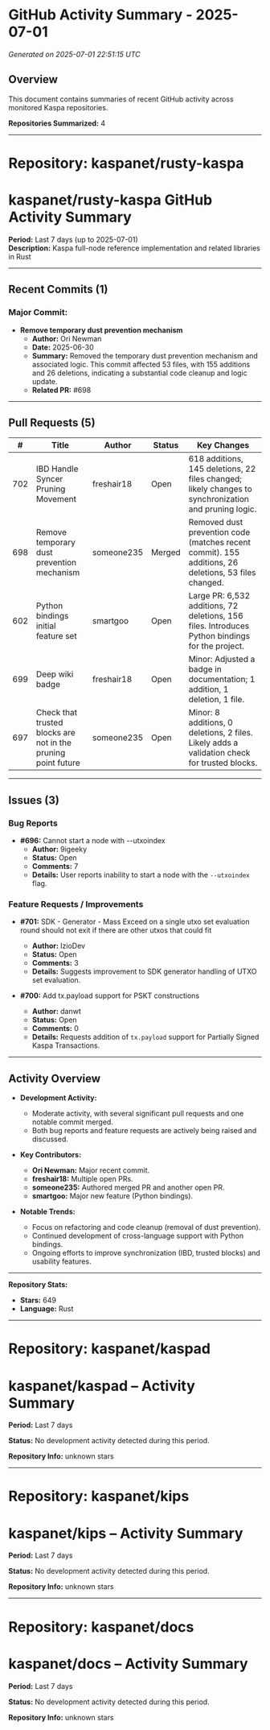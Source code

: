 # GitHub Activity Summary - 2025-07-01

*Generated on 2025-07-01 22:51:15 UTC*

## Overview

This document contains summaries of recent GitHub activity across monitored Kaspa repositories.

**Repositories Summarized:** 4

---

# Repository: kaspanet/rusty-kaspa

# kaspanet/rusty-kaspa GitHub Activity Summary  
**Period:** Last 7 days (up to 2025-07-01)  
**Description:** Kaspa full-node reference implementation and related libraries in Rust

---

## Recent Commits (1)

### Major Commit:
- **Remove temporary dust prevention mechanism**  
  - **Author:** Ori Newman  
  - **Date:** 2025-06-30  
  - **Summary:** Removed the temporary dust prevention mechanism and associated logic. This commit affected 53 files, with 155 additions and 26 deletions, indicating a substantial code cleanup and logic update.  
  - **Related PR:** #698

---

## Pull Requests (5)

| #   | Title                                                                       | Author        | Status   | Key Changes                                  |
|-----|-----------------------------------------------------------------------------|--------------|----------|-----------------------------------------------|
| 702 | IBD Handle Syncer Pruning Movement                                           | freshair18   | Open     | 618 additions, 145 deletions, 22 files changed; likely changes to synchronization and pruning logic. |
| 698 | Remove temporary dust prevention mechanism                                  | someone235    | Merged   | Removed dust prevention code (matches recent commit). 155 additions, 26 deletions, 53 files changed. |
| 602 | Python bindings initial feature set                                          | smartgoo      | Open     | Large PR: 6,532 additions, 72 deletions, 156 files. Introduces Python bindings for the project. |
| 699 | Deep wiki badge                                                             | freshair18    | Open     | Minor: Adjusted a badge in documentation; 1 addition, 1 deletion, 1 file.                         |
| 697 | Check that trusted blocks are not in the pruning point future               | someone235    | Open     | Minor: 8 additions, 0 deletions, 2 files. Likely adds a validation check for trusted blocks.      |

---

## Issues (3)

### Bug Reports
- **#696:** Cannot start a node with --utxoindex  
  - **Author:** 9igeeky  
  - **Status:** Open  
  - **Comments:** 7  
  - **Details:** User reports inability to start a node with the `--utxoindex` flag.

### Feature Requests / Improvements
- **#701:** SDK - Generator - Mass Exceed on a single utxo set evaluation round should not exit if there are other utxos that could fit  
  - **Author:** IzioDev  
  - **Status:** Open  
  - **Comments:** 3  
  - **Details:** Suggests improvement to SDK generator handling of UTXO set evaluation.

- **#700:** Add tx.payload support for PSKT constructions  
  - **Author:** danwt  
  - **Status:** Open  
  - **Comments:** 0  
  - **Details:** Requests addition of `tx.payload` support for Partially Signed Kaspa Transactions.

---

## Activity Overview

- **Development Activity:**  
  - Moderate activity, with several significant pull requests and one notable commit merged.
  - Both bug reports and feature requests are actively being raised and discussed.

- **Key Contributors:**  
  - **Ori Newman:** Major recent commit.
  - **freshair18:** Multiple open PRs.
  - **someone235:** Authored merged PR and another open PR.
  - **smartgoo:** Major new feature (Python bindings).

- **Notable Trends:**  
  - Focus on refactoring and code cleanup (removal of dust prevention).
  - Continued development of cross-language support with Python bindings.
  - Ongoing efforts to improve synchronization (IBD, trusted blocks) and usability features.

---

**Repository Stats:**  
- **Stars:** 649  
- **Language:** Rust

---

# Repository: kaspanet/kaspad

# kaspanet/kaspad – Activity Summary
**Period:** Last 7 days

**Status:** No development activity detected during this period.

**Repository Info:** unknown stars


---

# Repository: kaspanet/kips

# kaspanet/kips – Activity Summary
**Period:** Last 7 days

**Status:** No development activity detected during this period.

**Repository Info:** unknown stars


---

# Repository: kaspanet/docs

# kaspanet/docs – Activity Summary
**Period:** Last 7 days

**Status:** No development activity detected during this period.

**Repository Info:** unknown stars


